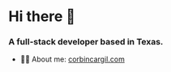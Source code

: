 # Hi there 👋

### A full-stack developer based in Texas.

- 👨‍💻 About me: [corbincargil.com](https://www.corbincargil.com/)

<!--
- 🔭 When I'm not working at my full-time job as a front-end engineer/PM, I’m working on Flunece. A modern social media management platform for small businesses and influencers.

- 📫 How to reach me: corbin@my-fluence.com


**corbincargil/corbincargil** is a ✨ _special_ ✨ repository because its `README.md` (this file) appears on your GitHub profile.

Here are some ideas to get you started:

- 🌱 I’m currently learning ...
- 👯 I’m looking to collaborate on ...
- 🤔 I’m looking for help with ...
- 💬 Ask me about ...
- 😄 Pronouns: ...
- ⚡ Fun fact: ...
-->
